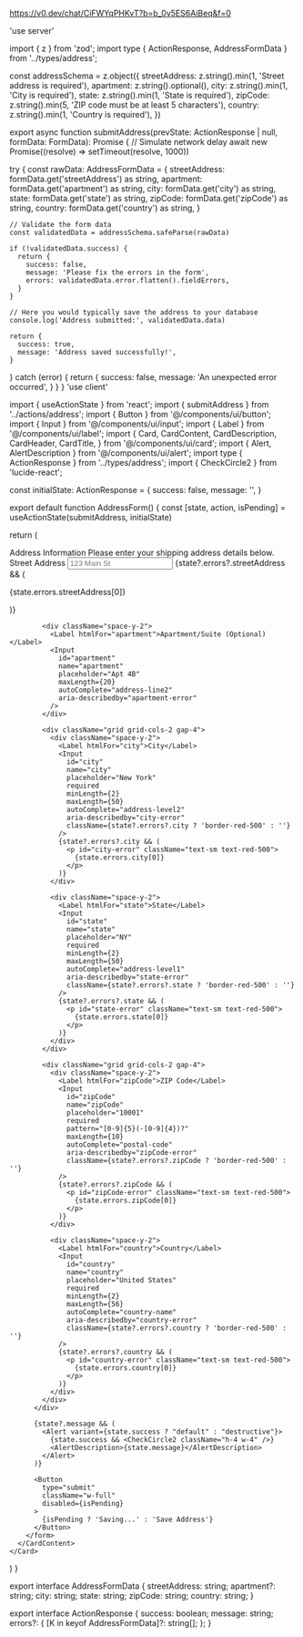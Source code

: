 https://v0.dev/chat/CiFWYqPHKvT?b=b_0v5ES6AiBeq&f=0

'use server'

import { z } from 'zod';
import type { ActionResponse, AddressFormData } from '../types/address';

const addressSchema = z.object({
streetAddress: z.string().min(1, 'Street address is required'),
apartment: z.string().optional(),
city: z.string().min(1, 'City is required'),
state: z.string().min(1, 'State is required'),
zipCode: z.string().min(5, 'ZIP code must be at least 5 characters'),
country: z.string().min(1, 'Country is required'),
})

export async function submitAddress(prevState: ActionResponse | null, formData: FormData): Promise<ActionResponse> {
// Simulate network delay
await new Promise((resolve) => setTimeout(resolve, 1000))

try {
const rawData: AddressFormData = {
streetAddress: formData.get('streetAddress') as string,
apartment: formData.get('apartment') as string,
city: formData.get('city') as string,
state: formData.get('state') as string,
zipCode: formData.get('zipCode') as string,
country: formData.get('country') as string,
}

    // Validate the form data
    const validatedData = addressSchema.safeParse(rawData)

    if (!validatedData.success) {
      return {
        success: false,
        message: 'Please fix the errors in the form',
        errors: validatedData.error.flatten().fieldErrors,
      }
    }

    // Here you would typically save the address to your database
    console.log('Address submitted:', validatedData.data)

    return {
      success: true,
      message: 'Address saved successfully!',
    }

} catch (error) {
return {
success: false,
message: 'An unexpected error occurred',
}
}
}
'use client'

import { useActionState } from 'react';
import { submitAddress } from '../actions/address';
import { Button } from '@/components/ui/button';
import { Input } from '@/components/ui/input';
import { Label } from '@/components/ui/label';
import {
Card,
CardContent,
CardDescription,
CardHeader,
CardTitle,
} from '@/components/ui/card';
import { Alert, AlertDescription } from '@/components/ui/alert';
import type { ActionResponse } from '../types/address';
import { CheckCircle2 } from 'lucide-react';

const initialState: ActionResponse = {
success: false,
message: '',
}

export default function AddressForm() {
const [state, action, isPending] = useActionState(submitAddress, initialState)

return (

<Card className="w-full max-w-lg mx-auto">
<CardHeader>
<CardTitle>Address Information</CardTitle>
<CardDescription>Please enter your shipping address details below.</CardDescription>
</CardHeader>
<CardContent>
<form action={action} className="space-y-6" autoComplete="on">
<div className="space-y-4">
<div className="space-y-2">
<Label htmlFor="streetAddress">Street Address</Label>
<Input
id="streetAddress"
name="streetAddress"
placeholder="123 Main St"
required
minLength={5}
maxLength={100}
autoComplete="street-address"
aria-describedby="streetAddress-error"
className={state?.errors?.streetAddress ? 'border-red-500' : ''}
/>
{state?.errors?.streetAddress && (
<p id="streetAddress-error" className="text-sm text-red-500">
{state.errors.streetAddress[0]}
</p>
)}
</div>

            <div className="space-y-2">
              <Label htmlFor="apartment">Apartment/Suite (Optional)</Label>
              <Input
                id="apartment"
                name="apartment"
                placeholder="Apt 4B"
                maxLength={20}
                autoComplete="address-line2"
                aria-describedby="apartment-error"
              />
            </div>

            <div className="grid grid-cols-2 gap-4">
              <div className="space-y-2">
                <Label htmlFor="city">City</Label>
                <Input
                  id="city"
                  name="city"
                  placeholder="New York"
                  required
                  minLength={2}
                  maxLength={50}
                  autoComplete="address-level2"
                  aria-describedby="city-error"
                  className={state?.errors?.city ? 'border-red-500' : ''}
                />
                {state?.errors?.city && (
                  <p id="city-error" className="text-sm text-red-500">
                    {state.errors.city[0]}
                  </p>
                )}
              </div>

              <div className="space-y-2">
                <Label htmlFor="state">State</Label>
                <Input
                  id="state"
                  name="state"
                  placeholder="NY"
                  required
                  minLength={2}
                  maxLength={50}
                  autoComplete="address-level1"
                  aria-describedby="state-error"
                  className={state?.errors?.state ? 'border-red-500' : ''}
                />
                {state?.errors?.state && (
                  <p id="state-error" className="text-sm text-red-500">
                    {state.errors.state[0]}
                  </p>
                )}
              </div>
            </div>

            <div className="grid grid-cols-2 gap-4">
              <div className="space-y-2">
                <Label htmlFor="zipCode">ZIP Code</Label>
                <Input
                  id="zipCode"
                  name="zipCode"
                  placeholder="10001"
                  required
                  pattern="[0-9]{5}(-[0-9]{4})?"
                  maxLength={10}
                  autoComplete="postal-code"
                  aria-describedby="zipCode-error"
                  className={state?.errors?.zipCode ? 'border-red-500' : ''}
                />
                {state?.errors?.zipCode && (
                  <p id="zipCode-error" className="text-sm text-red-500">
                    {state.errors.zipCode[0]}
                  </p>
                )}
              </div>

              <div className="space-y-2">
                <Label htmlFor="country">Country</Label>
                <Input
                  id="country"
                  name="country"
                  placeholder="United States"
                  required
                  minLength={2}
                  maxLength={56}
                  autoComplete="country-name"
                  aria-describedby="country-error"
                  className={state?.errors?.country ? 'border-red-500' : ''}
                />
                {state?.errors?.country && (
                  <p id="country-error" className="text-sm text-red-500">
                    {state.errors.country[0]}
                  </p>
                )}
              </div>
            </div>
          </div>

          {state?.message && (
            <Alert variant={state.success ? "default" : "destructive"}>
              {state.success && <CheckCircle2 className="h-4 w-4" />}
              <AlertDescription>{state.message}</AlertDescription>
            </Alert>
          )}

          <Button
            type="submit"
            className="w-full"
            disabled={isPending}
          >
            {isPending ? 'Saving...' : 'Save Address'}
          </Button>
        </form>
      </CardContent>
    </Card>

)
}

export interface AddressFormData {
streetAddress: string;
apartment?: string;
city: string;
state: string;
zipCode: string;
country: string;
}

export interface ActionResponse {
success: boolean;
message: string;
errors?: {
[K in keyof AddressFormData]?: string[];
};
}
